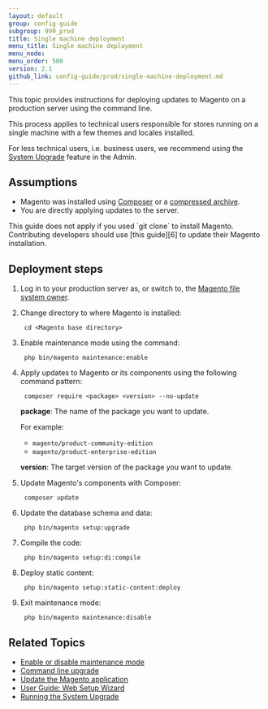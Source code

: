 ```yaml
---
layout: default
group: config-guide
subgroup: 999_prod
title: Single machine deployment
menu_title: Single machine deployment
menu_node: 
menu_order: 500
version: 2.1
github_link: config-guide/prod/single-machine-deployment.md
---
```


This topic provides instructions for deploying updates to Magento on a production server using the command line.

This process applies to technical users responsible for stores running on a single machine with a few themes and locales installed.

For less technical users, i.e. business users, we recommend using the [System Upgrade][9] feature in the Admin.

## Assumptions

* Magento was installed using [Composer][8] or a [compressed archive][7].
* You are directly applying updates to the server.

<div class="bs-callout bs-callout-warning" markdown="1">
This guide does not apply if you used `git clone` to install Magento.
Contributing developers should use [this guide][6] to update their Magento installation.
</div>

## Deployment steps

1. Log in to your production server as, or switch to, the [Magento file system owner][10].

2. Change directory to where Magento is installed:
        
        cd <Magento base directory>

3. Enable maintenance mode using the command:

        php bin/magento maintenance:enable

4. Apply updates to Magento or its components using the following command pattern:

        composer require <package> <version> --no-update

   **package**: The name of the package you want to update.
   
   For example:

   * `magento/product-community-edition`
   * `magento/product-enterprise-edition`

   **version**: The target version of the package you want to update.

5. Update Magento's components with Composer:
   
        composer update

6. Update the database schema and data:

        php bin/magento setup:upgrade

7. Compile the code:

        php bin/magento setup:di:compile

8. Deploy static content:

        php bin/magento setup:static-content:deploy

9. Exit maintenance mode:

        php bin/magento maintenance:disable

## Related Topics

* [Enable or disable maintenance mode][4]
* [Command line upgrade][1]
* [Update the Magento application][2]
* [User Guide: Web Setup Wizard][3]
* [Running the System Upgrade][9]

[0]: {{page.baseurl}}
[1]: {{page.baseurl}}comp-mgr/cli/cli-upgrade.html
[2]: {{page.baseurl}}install-gde/install/cli/dev_update-magento.html
[3]: http://docs.magento.com/m2/ce/user_guide/system/web-setup-wizard.html
[4]: {{page.baseurl}}install-gde/install/cli/install-cli-subcommands-maint.html
[5]: {{page.baseurl}}config-guide/bootstrap/magento-modes.html#mode-production
[6]: {{page.baseurl}}install-gde/install/cli/dev_options.html
[7]: {{page.baseurl}}install-gde/prereq/zip_install.html
[8]: {{page.baseurl}}install-gde/prereq/integrator_install.html
[9]: {{page.baseurl}}comp-mgr/upgrader/upgrade-checklist.html
[10]: {{page.baseurl}}install-gde/prereq/file-sys-perms-over.html#magento-file-system-owner

